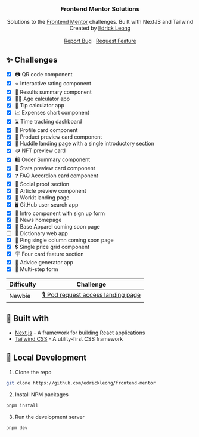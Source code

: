 <p align="center">
<h3 align="center">Frontend Mentor Solutions</h3>

<p align="center">
    Solutions to the <a href="https://www.frontendmentor.io/">Frontend Mentor</a> challenges. Built with NextJS and Tailwind
    <br />
    Created by <a href="https://twitter.com/edrickleong_">Edrick Leong</a>
    <br />
    <br />
    <a href="https://github.com/edrickleong/frontend-mentor/issues">Report Bug</a>
    ·
    <a href="https://github.com/edrickleong/frontend-mentor/issues">Request Feature</a>
</p>

## ✨ Challenges

- [x] 📷 QR code component
- [x] ⭐ Interactive rating component
- [x] 💯 Results summary component
- [x] 🧑‍🦳 Age calculator app
- [x] 💸 Tip calculator app
- [x] 📈 Expenses chart component
- [x] ⌛ Time tracking dashboard
- [x] 👤 Profile card component
- [x] 🧴 Product preview card component
- [x] 📱 Huddle landing page with a single introductory section
- [x] 🪙 NFT preview card
- [x] 🛍️ Order Summary component
- [x] 🔢 Stats preview card component
- [x] ❓ FAQ Accordion card component
- [x] 📝 Social proof section
- [x] 📄 Article preview component
- [x] 📱 Workit landing page
- [x] 🖥️ GitHub user search app
- [x] 📄 Intro component with sign up form
- [x] 📰 News homepage
- [x] 👚 Base Apparel coming soon page
- [ ] 📖 Dictionary web app
- [x] 📃 Ping single column coming soon page
- [x] 💲 Single price grid component
- [x] 🪧 Four card feature section
- [x] 💭 Advice generator app
- [x] 📄 Multi-step form

| Difficulty | Challenge                                                       |
|------------|-----------------------------------------------------------------|
| Newbie     | [🎙 Pod request access landing page](./apps/pod-request-access) |

## 🔧 Built with

- [Next.js](https://nextjs.org/) - A framework for building React applications
- [Tailwind CSS](https://tailwindcss.com/) - A utility-first CSS framework

## 🚀 Local Development

1. Clone the repo

```sh
git clone https://github.com/edrickleong/frontend-mentor
```

2. Install NPM packages

```sh
pnpm install
```

3. Run the development server

```
pnpm dev
```
